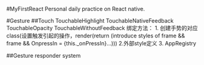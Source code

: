#MyFirstReact
Personal daily practice on React native.

#Gesture
##Touch
    TouchableHighlight
    TouchableNativeFeedback
    TouchableOpacity
    TouchableWithoutFeedback
绑定方法：
    1. 创建手势的对应class(设置触发引起的操作，render(return (introduce styles of frame && frame && OnpressIn = {this._onPressIn}...)))
    2.外部style定义
    3. AppRegistry

##Gesture responder system

